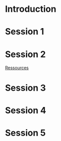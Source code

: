 # Introduction

# [](#header-1) Session 1

# [](#header-1) Session 2

[Ressources](session2.md)

# [](#header-1) Session 3

# [](#header-1) Session 4

# [](#header-1) Session 5
